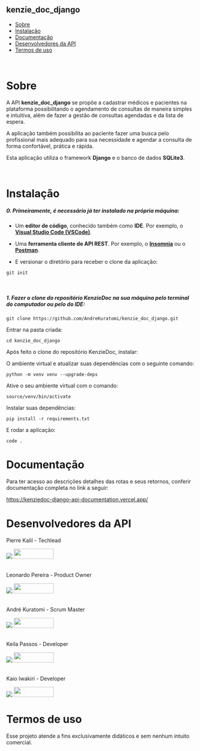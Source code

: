 ## kenzie_doc_django

- [Sobre](#sobre)
- [Instalação](#instalação)
- [Documentação](#documentação)
- [Desenvolvedores da API](#desenvolvedores-da-api)
- [Termos de uso](#termos-de-uso)

<br>

# Sobre

<p>A API <b>kenzie_doc_django</b> se propõe a cadastrar médicos e pacientes na plataforma possibilitando o agendamento de consultas de maneira simples e intuitiva, além de fazer a gestão de consultas agendadas e da lista de espera.

A aplicação também possibilita ao paciente fazer uma busca pelo profissional mais adequado para sua necessidade e agendar a consulta de forma confortável, prática e rápida.

Esta aplicação utiliza o framework <b>Django</b> e o banco de dados <b>SQLite3</b>.</p>
<br>

# Instalação

<h5>0. Primeiramente, é necessário já ter instalado na própria máquina:</h5>

- Um <b>editor de código</b>, conhecido também como <b>IDE</b>. Por exemplo, o <b>[Visual Studio Code (VSCode)](https://code.visualstudio.com/)</b>.

- Uma <b>ferramenta cliente de API REST</b>. Por exemplo, o <b>[Insomnia](https://insomnia.rest/download)</b> ou o <b>[Postman](https://www.postman.com/product/rest-client/)</b>.

- <p> E versionar o diretório para receber o clone da aplicação:</p>

```
git init
```

<br>
<h5>1. Fazer o clone do reposítório <span>KenzieDoc</span> na sua máquina pelo terminal do computador ou pelo do IDE:</h5>

```
git clone https://github.com/AndreKuratomi/kenzie_doc_django.git
```

<p>Entrar na pasta criada:</p>

```
cd kenzie_doc_django
```

Após feito o clone do repositório KenzieDoc, instalar:

O ambiente virtual e atualizar suas dependências com o seguinte comando:

```
python -m venv venv --upgrade-deps
```

Ative o seu ambiente virtual com o comando:

```
source/venv/bin/activate
```

Instalar suas dependências:

```
pip install -r requirements.txt
```

E rodar a aplicação:

```
code .
```

# Documentação

Para ter acesso ao descrições detalhes das rotas e seus retornos, conferir documentação completa no link a seguir:

https://kenziedoc-django-api-documentation.vercel.app/

# Desenvolvedores da API

<div>
    <p>Pierre Kalil - Techlead</p><a href="https://www.linkedin.com/in/pierre-kalil/" target="_blank" ><img src="https://img.shields.io/badge/-LinkedIn-%230077B5?style=for-the-badge&logo=linkedin&logoColor=white" target="_blank"></a> 
    <a href = "https://github.com/Pierre-Kalil"><img src="https://www.kindpng.com/picc/m/128-1280187_github-logo-png-github-transparent-png.png" width= 106px height=27px target="_blank"> </a>
</div>

<br>

<div>
    <p>Leonardo Pereira - Product Owner</p><a href="https://www.linkedin.com/in/leonardo-m-pereira/" target="_blank" ><img src="https://img.shields.io/badge/-LinkedIn-%230077B5?style=for-the-badge&logo=linkedin&logoColor=white" target="_blank"></a> 
    <a href = "https://github.com/leokito"><img src="https://www.kindpng.com/picc/m/128-1280187_github-logo-png-github-transparent-png.png" width= 106px height=27px target="_blank"> </a>
</div>

<br>

<div>
    <p>André Kuratomi - Scrum Master</p><a href="https://www.linkedin.com/in/andre-kuratomi/" target="_blank" ><img src="https://img.shields.io/badge/-LinkedIn-%230077B5?style=for-the-badge&logo=linkedin&logoColor=white" target="_blank"></a>
    <a href = "https://github.com/AndreKuratomi"><img src="https://www.kindpng.com/picc/m/128-1280187_github-logo-png-github-transparent-png.png" width= 106px height=27px target="_blank"> </a>
</div>

<br>

<div>
    <p>Keila Passos - Developer</p><a href="https://www.linkedin.com/in/keila-aparecida-rodrigues-passos" target="_blank" ><img src="https://img.shields.io/badge/-LinkedIn-%230077B5?style=for-the-badge&logo=linkedin&logoColor=white" target="_blank"></a> 
    <a href = "https://github.com/keilapassos"><img src="https://www.kindpng.com/picc/m/128-1280187_github-logo-png-github-transparent-png.png" width= 106px height=27px target="_blank"> </a>
</div>

<br>

<div>
    <p>Kaio Iwakiri - Developer</p><a href="https://www.linkedin.com/in/kaio-iwakiri/" target="_blank" ><img src="https://img.shields.io/badge/-LinkedIn-%230077B5?style=for-the-badge&logo=linkedin&logoColor=white" target="_blank"></a> 
    <a href = "https://github.com/kaio-ti/"><img src="https://www.kindpng.com/picc/m/128-1280187_github-logo-png-github-transparent-png.png" width= 106px height=27px target="_blank"> </a>
</div>

# Termos de uso

Esse projeto atende a fins exclusivamente didáticos e sem nenhum intuito comercial.
